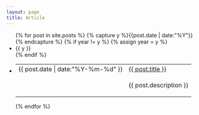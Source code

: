 ```yaml
---
layout: page
title: Article
---
```

<ul class="listing">
{% for post in site.posts %}
  {% capture y %}{{post.date | date:"%Y"}}{% endcapture %}
  {% if year != y %}
    {% assign year = y %}
    <li class="listing-seperator">{{ y }}</li>
  {% endif %}
  <li class="listing-item">
    <table>
        <tr>
            <td><time datetime="{{ post.date | date:"%Y-%m-%d" }}">{{ post.date | date:"%Y-%m-%d" }}</time></td>
            <td><a href="{{ site.url }}{{ post.url }}" title="{{ post.title }}">{{ post.title }}</a></td>
        </tr>
        <tr>
    <td></td>
<td>    <P><span>{{ post.description }}</span></P></td>
</tr>
    </table>



  </li>
{% endfor %}
</ul>

